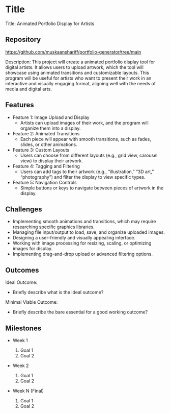 # Title
Title: Animated Portfolio Display for Artists

## Repository
https://github.com/muskaanshariff/portfolio-generator/tree/main

Description:
This project will create a animated portfolio display tool for digital artists. It allows users to upload artwork, which the tool will showcase using animated transitions and customizable layouts. This program will be useful for artists who want to present their work in an interactive and visually engaging format, aligning well with the needs of media and digital arts.

## Features
- Feature 1: Image Upload and Display
	- Artists can upload images of their work, and the program will organize them into a display.
- Feature 2: Animated Transitions
	- Each piece will appear with smooth transitions, such as fades, slides, or other animations.
- Feature 3: Custom Layouts
	- Users can choose from different layouts (e.g., grid view, carousel view) to display their artwork.
- Feature 4: Tagging and Filtering
  - Users can add tags to their artwork (e.g., “illustration,” “3D art,” “photography”) and filter the display to view specific types.
- Feature 5: Navigation Controls
  - Simple buttons or keys to navigate between pieces of artwork in the display.

## Challenges
- Implementing smooth animations and transitions, which may require researching specific graphics libraries.
- Managing file input/output to load, save, and organize uploaded images.
- Designing a user-friendly and visually appealing interface.
- Working with image processing for resizing, scaling, or optimizing images for display.
- Implementing drag-and-drop upload or advanced filtering options.

## Outcomes
Ideal Outcome:
- Briefly describe what is the ideal outcome?

Minimal Viable Outcome:
- Briefly describe the bare essential for a good working outcome?

## Milestones

- Week 1
  1. Goal 1
  2. Goal 2

- Week 2
  1. Goal 1
  2. Goal 2

- Week N (Final)
  1. Goal 1
  2. Goal 2